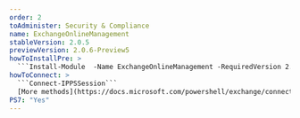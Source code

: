 ```yaml
---
order: 2
toAdminister: Security & Compliance
name: ExchangeOnlineManagement
stableVersion: 2.0.5
previewVersion: 2.0.6-Preview5
howToInstallPre: >
  ```Install-Module  -Name ExchangeOnlineManagement -RequiredVersion 2.0.6-Preview5 -AllowPrerelease```
howToConnect: >
  ```Connect-IPPSSession```
  [More methods](https://docs.microsoft.com/powershell/exchange/connect-to-scc-powershell?view=exchange-ps)
PS7: "Yes"
---
```

